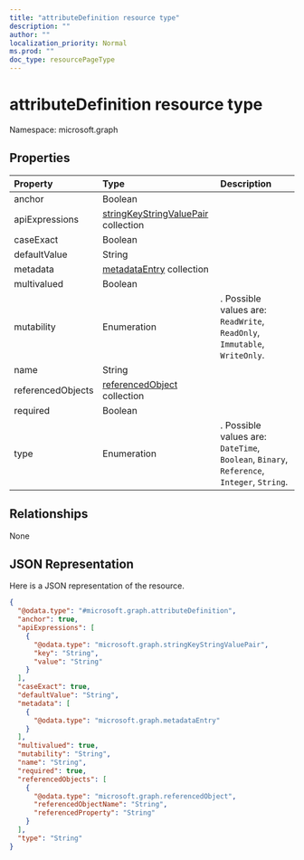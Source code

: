 ```yaml
---
title: "attributeDefinition resource type"
description: ""
author: ""
localization_priority: Normal
ms.prod: ""
doc_type: resourcePageType
---
```


# attributeDefinition resource type


Namespace: microsoft.graph



## Properties
|Property|Type|Description|
|:---|:---|:---|
|anchor|Boolean||
|apiExpressions|[stringKeyStringValuePair](../resources/stringkeystringvaluepair.md) collection||
|caseExact|Boolean||
|defaultValue|String||
|metadata|[metadataEntry](../resources/metadataentry.md) collection||
|multivalued|Boolean||
|mutability|Enumeration|. Possible values are: `ReadWrite`, `ReadOnly`, `Immutable`, `WriteOnly`.|
|name|String||
|referencedObjects|[referencedObject](../resources/referencedobject.md) collection||
|required|Boolean||
|type|Enumeration|. Possible values are: `DateTime`, `Boolean`, `Binary`, `Reference`, `Integer`, `String`.|

## Relationships
None

## JSON Representation
Here is a JSON representation of the resource.
<!-- {
  "blockType": "resource",
  "@odata.type": "microsoft.graph.attributeDefinition"
}
-->
``` json
{
  "@odata.type": "#microsoft.graph.attributeDefinition",
  "anchor": true,
  "apiExpressions": [
    {
      "@odata.type": "microsoft.graph.stringKeyStringValuePair",
      "key": "String",
      "value": "String"
    }
  ],
  "caseExact": true,
  "defaultValue": "String",
  "metadata": [
    {
      "@odata.type": "microsoft.graph.metadataEntry"
    }
  ],
  "multivalued": true,
  "mutability": "String",
  "name": "String",
  "required": true,
  "referencedObjects": [
    {
      "@odata.type": "microsoft.graph.referencedObject",
      "referencedObjectName": "String",
      "referencedProperty": "String"
    }
  ],
  "type": "String"
}
```

